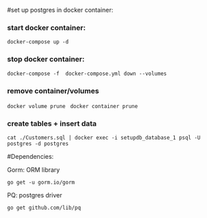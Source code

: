 #set up  postgres in docker container:

### start docker container:

`docker-compose up -d`

### stop docker container: 

`docker-compose -f  docker-compose.yml down --volumes
`

### remove container/volumes

`docker volume prune `
`docker container prune`


### create tables + insert data
`cat ./Customers.sql | docker exec -i setupdb_database_1 psql -U postgres -d postgres`


#Dependencies:

Gorm: ORM library

`go get -u gorm.io/gorm `

PQ: postgres driver 

`go get github.com/lib/pq`
